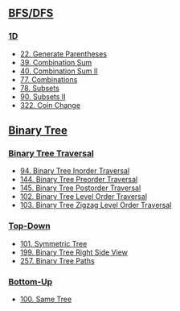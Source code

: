 ## [BFS/DFS](https://github.com/whshty/Algorithms-Cpp/tree/master/Solution/BFS%20%26%20DFS)

### [1D](https://github.com/whshty/Algorithms-Cpp/tree/master/Solution/BFS%20%26%20DFS/1D) 

* [22. Generate Parentheses](https://github.com/whshty/Algorithms-Cpp/tree/master/Solution/BFS%20%26%20DFS/1D/22.%20Generate%20Parentheses)
* [39. Combination Sum]()
* [40. Combination Sum II]()
* [77. Combinations]()
* [78. Subsets]()
* [90. Subsets II]()
* [322. Coin Change]()

## [Binary Tree](https://github.com/whshty/Algorithms-Cpp/tree/master/Solution/Binary%20Tree) 



### [Binary Tree Traversal](https://github.com/whshty/Algorithms-Cpp/tree/master/Solution/Binary%20Tree/Binary%20Tree%20Traversal)

* [94. Binary Tree Inorder Traversal](https://github.com/whshty/Algorithms-Cpp/tree/master/Solution/Binary%20Tree/Binary%20Tree%20Traversal/94.%20Binary%20Tree%20Inorder%20Traversal)
* [144. Binary Tree Preorder Traversal](https://github.com/whshty/Algorithms-Cpp/tree/master/Solution/Binary%20Tree/Binary%20Tree%20Traversal/145.%20Binary%20Tree%20Postorder%20Traversal)
* [145. Binary Tree Postorder Traversal](https://github.com/whshty/Algorithms-Cpp/tree/master/Solution/Binary%20Tree/Binary%20Tree%20Traversal/145.%20Binary%20Tree%20Postorder%20Traversal)
* [102. Binary Tree Level Order Traversal]()
* [103. Binary Tree Zigzag Level Order Traversal]()


### [Top-Down]()

* [101. Symmetric Tree]()
* [199. Binary Tree Right Side View]()
* [257. Binary Tree Paths]()


### [Bottom-Up]()

* [100. Same Tree]()
